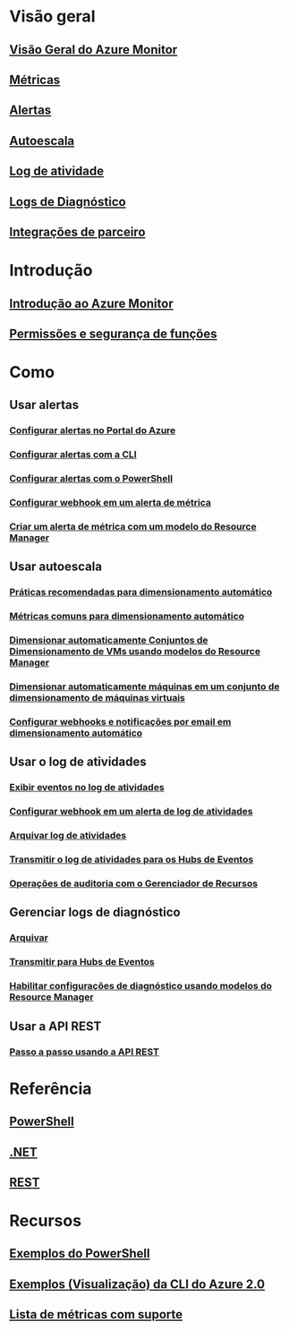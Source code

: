 # Visão geral
## [Visão Geral do Azure Monitor](../monitoring-and-diagnostics/monitoring-overview.md)
## [Métricas](../monitoring-and-diagnostics/monitoring-overview-metrics.md)
## [Alertas](../monitoring-and-diagnostics/monitoring-overview-alerts.md)
## [Autoescala](../monitoring-and-diagnostics/monitoring-overview-autoscale.md)
## [Log de atividade](../monitoring-and-diagnostics/monitoring-overview-activity-logs.md)
## [Logs de Diagnóstico](../monitoring-and-diagnostics/monitoring-overview-of-diagnostic-logs.md)
## [Integrações de parceiro](../monitoring-and-diagnostics/monitoring-partners.md)


# Introdução
## [Introdução ao Azure Monitor](../monitoring-and-diagnostics/monitoring-get-started.md)
## [Permissões e segurança de funções](../monitoring-and-diagnostics/monitoring-roles-permissions-security.md)

# Como
## Usar alertas
### [Configurar alertas no Portal do Azure](../monitoring-and-diagnostics/insights-alerts-portal.md)
### [Configurar alertas com a CLI](../monitoring-and-diagnostics/insights-alerts-command-line-interface.md)
### [Configurar alertas com o PowerShell](../monitoring-and-diagnostics/insights-alerts-powershell.md)
### [Configurar webhook em um alerta de métrica](../monitoring-and-diagnostics/insights-webhooks-alerts.md)
### [Criar um alerta de métrica com um modelo do Resource Manager](../monitoring-and-diagnostics/monitoring-enable-alerts-using-template.md)
## Usar autoescala
### [Práticas recomendadas para dimensionamento automático](../monitoring-and-diagnostics/insights-autoscale-best-practices.md)
### [Métricas comuns para dimensionamento automático](../monitoring-and-diagnostics/insights-autoscale-common-metrics.md)
### [Dimensionar automaticamente Conjuntos de Dimensionamento de VMs usando modelos do Resource Manager](../monitoring-and-diagnostics/insights-advanced-autoscale-virtual-machine-scale-sets.md)
### [Dimensionar automaticamente máquinas em um conjunto de dimensionamento de máquinas virtuais](../virtual-machine-scale-sets/virtual-machine-scale-sets-windows-autoscale.md)
### [Configurar webhooks e notificações por email em dimensionamento automático](../monitoring-and-diagnostics/insights-autoscale-to-webhook-email.md)
## Usar o log de atividades
### [Exibir eventos no log de atividades](../monitoring-and-diagnostics/insights-debugging-with-events.md)
### [Configurar webhook em um alerta de log de atividades](../monitoring-and-diagnostics/insights-auditlog-to-webhook-email.md)
### [Arquivar log de atividades](../monitoring-and-diagnostics/monitoring-archive-activity-log.md)
### [Transmitir o log de atividades para os Hubs de Eventos](../monitoring-and-diagnostics/monitoring-stream-activity-logs-event-hubs.md)
### [Operações de auditoria com o Gerenciador de Recursos](../resource-group-audit.md)
## Gerenciar logs de diagnóstico
### [Arquivar](../monitoring-and-diagnostics/monitoring-archive-diagnostic-logs.md)
### [Transmitir para Hubs de Eventos](../monitoring-and-diagnostics/monitoring-stream-diagnostic-logs-to-event-hubs.md)
### [Habilitar configurações de diagnóstico usando modelos do Resource Manager](../monitoring-and-diagnostics/monitoring-enable-diagnostic-logs-using-template.md)
## Usar a API REST
### [Passo a passo usando a API REST](../monitoring-and-diagnostics/monitoring-rest-api-walkthrough.md)


# Referência
## [PowerShell](/powershell/resourcemanager/azurerm.insights/v1.0.12/azurerm.insights?redirectedfrom=msdn#40v=azure.200#41)
## [.NET](https://msdn.microsoft.com/library/azure/dn802153)
## [REST](/rest/api/monitor/)

# Recursos
## [Exemplos do PowerShell](../monitoring-and-diagnostics/insights-powershell-samples.md)
## [Exemplos (Visualização) da CLI do Azure 2.0](../monitoring-and-diagnostics/insights-cli-samples.md)
## [Lista de métricas com suporte](../monitoring-and-diagnostics/monitoring-supported-metrics.md)

<!--HONumber=Dec16_HO1-->


